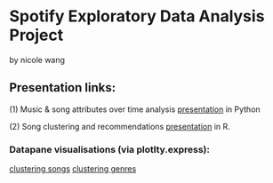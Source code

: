 # Spotify Exploratory Data Analysis Project
by nicole wang

## Presentation links: 
(1) Music & song attributes over time analysis [presentation](https://docs.google.com/presentation/d/e/2PACX-1vS8EyIIDD5y-ov50hQKtwt5qKRMaHjyxVbFllBf6g3K_o3F3rvWn7rjkoOO3CaEc2j-K6PvXcDbRPSH/pub?start=false&loop=false&delayms=3000) in Python

(2) Song clustering and recommendations [presentation](https://docs.google.com/presentation/d/e/2PACX-1vTvlipaoXOGNDvQpioXao6Jx5cR9kPTDNNPtz0OpIrtjhH4-6hFtnHRwai7QE_RFjty75ZcX7ZMfNog/pub?start=false&loop=false&delayms=3000&slide=id.gfd3f1ea9f7_0_160) in R. 

### Datapane visualisations (via plotlty.express): 
[clustering songs](https://datapane.com/u/nickelworks/reports/aAMZP93/clustering-songs/)
[clustering genres](https://datapane.com/u/nickelworks/reports/E7PXzq7/clustering-genres/)
